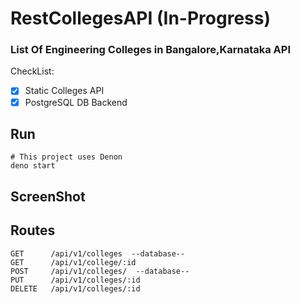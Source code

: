 # RestCollegesAPI (In-Progress)

### List Of Engineering Colleges in Bangalore,Karnataka API

CheckList:

- [x] Static Colleges API
- [x] PostgreSQL DB Backend

## Run

```
# This project uses Denon
deno start
```

## ScreenShot



## Routes

```
GET      /api/v1/colleges  --database--
GET      /api/v1/college/:id
POST     /api/v1/colleges/  --database--
PUT      /api/v1/colleges/:id
DELETE   /api/v1/colleges/:id
```
